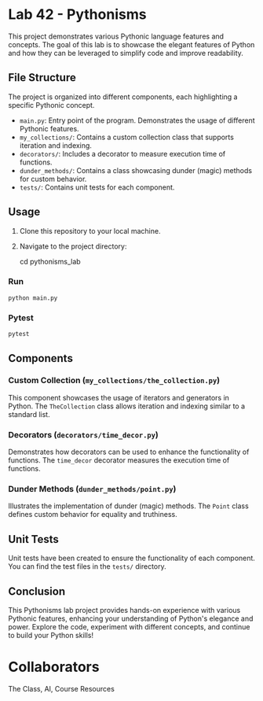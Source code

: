 # Lab 42 - Pythonisms

This project demonstrates various Pythonic language features and concepts. The goal of this lab is to showcase the elegant features of Python and how they can be leveraged to simplify code and improve readability.

## File Structure

The project is organized into different components, each highlighting a specific Pythonic concept.

- `main.py`: Entry point of the program. Demonstrates the usage of different Pythonic features.
- `my_collections/`: Contains a custom collection class that supports iteration and indexing.
- `decorators/`: Includes a decorator to measure execution time of functions.
- `dunder_methods/`: Contains a class showcasing dunder (magic) methods for custom behavior.
- `tests/`: Contains unit tests for each component.

## Usage

1. Clone this repository to your local machine.
2. Navigate to the project directory:

    cd pythonisms_lab

### Run

    python main.py

### Pytest

    pytest

## Components

### Custom Collection (`my_collections/the_collection.py`)

This component showcases the usage of iterators and generators in Python. The `TheCollection` class allows iteration and indexing similar to a standard list.

### Decorators (`decorators/time_decor.py`)

Demonstrates how decorators can be used to enhance the functionality of functions. The `time_decor` decorator measures the execution time of functions.

### Dunder Methods (`dunder_methods/point.py`)

Illustrates the implementation of dunder (magic) methods. The `Point` class defines custom behavior for equality and truthiness.

## Unit Tests

Unit tests have been created to ensure the functionality of each component. You can find the test files in the `tests/` directory.

## Conclusion

This Pythonisms lab project provides hands-on experience with various Pythonic features, enhancing your understanding of Python's elegance and power. Explore the code, experiment with different concepts, and continue to build your Python skills!

# Collaborators

The Class, AI, Course Resources